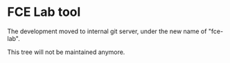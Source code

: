 # FCE Lab tool

The development moved to internal git server, under the new name of "fce-lab".

This tree will not be maintained anymore.


